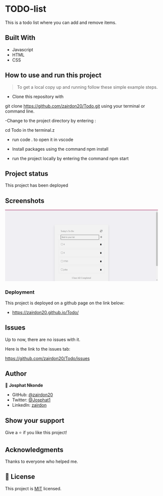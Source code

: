 
# TODO-list

This is a todo list where you can add and remove items.

## Built With

- Javascript
- HTML
- CSS

## How to use and run this project

>To get a local copy up and running follow these simple example steps.

- Clone this repository with

git clone https://github.com/zairdon20/Todo.git using your terminal or command line.

-Change to the project directory by entering :

cd Todo in the terminal.z  

- run code . to open it in vscode

- Install packages using the command npm install

- run the project locally by entering the command npm start 


## Project status

This project has been deployed

## Screenshots

![screenshot](Screenshottt.png)


### Deployment

This project is deployed on a github page on the link below:

- https://zairdon20.github.io/Todo/

## Issues
Up to now, there are no issues with it.

Here is the link to the issues tab:

https://github.com/zairdon20/Todo/issues

## Author

👤 **Josphat Nkonde**

- GitHub: [@zairdon20](https://github.com/zairdon20)
- Twitter: [@Josphat1](https://twitter.com/Josphat1/)
- LinkedIn: [zairdon](https://www.linkedin.com/in/zairdon/)

## Show your support

Give a :star:️ if you like this project!

## Acknowledgments

Thanks to everyone who helped me.

## 📝 License

This project is [MIT](./MIT.md) licensed.
